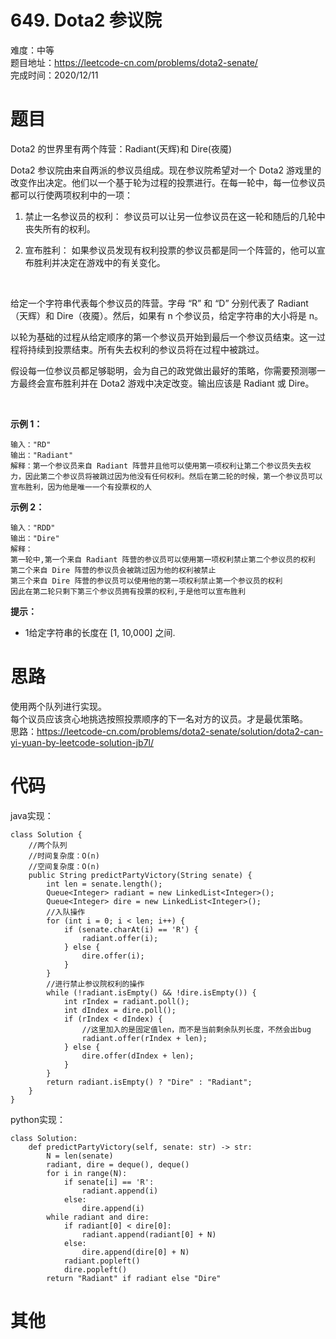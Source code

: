 # 649. Dota2 参议院
难度：中等   
题目地址：https://leetcode-cn.com/problems/dota2-senate/    
完成时间：2020/12/11   
# 题目
Dota2 的世界里有两个阵营：Radiant(天辉)和 Dire(夜魇)

Dota2 参议院由来自两派的参议员组成。现在参议院希望对一个 Dota2 游戏里的改变作出决定。他们以一个基于轮为过程的投票进行。在每一轮中，每一位参议员都可以行使两项权利中的一项：

1. 禁止一名参议员的权利：
参议员可以让另一位参议员在这一轮和随后的几轮中丧失所有的权利。

2. 宣布胜利：
如果参议员发现有权利投票的参议员都是同一个阵营的，他可以宣布胜利并决定在游戏中的有关变化。

 

给定一个字符串代表每个参议员的阵营。字母 “R” 和 “D” 分别代表了 Radiant（天辉）和 Dire（夜魇）。然后，如果有 n 个参议员，给定字符串的大小将是 n。

以轮为基础的过程从给定顺序的第一个参议员开始到最后一个参议员结束。这一过程将持续到投票结束。所有失去权利的参议员将在过程中被跳过。

假设每一位参议员都足够聪明，会为自己的政党做出最好的策略，你需要预测哪一方最终会宣布胜利并在 Dota2 游戏中决定改变。输出应该是 Radiant 或 Dire。

 

**示例 1：**
```
输入："RD"
输出："Radiant"
解释：第一个参议员来自 Radiant 阵营并且他可以使用第一项权利让第二个参议员失去权力，因此第二个参议员将被跳过因为他没有任何权利。然后在第二轮的时候，第一个参议员可以宣布胜利，因为他是唯一一个有投票权的人
```
**示例 2：**
```
输入："RDD"
输出："Dire"
解释：
第一轮中,第一个来自 Radiant 阵营的参议员可以使用第一项权利禁止第二个参议员的权利
第二个来自 Dire 阵营的参议员会被跳过因为他的权利被禁止
第三个来自 Dire 阵营的参议员可以使用他的第一项权利禁止第一个参议员的权利
因此在第二轮只剩下第三个参议员拥有投票的权利,于是他可以宣布胜利
```

**提示：**

+ 1给定字符串的长度在 [1, 10,000] 之间.

# 思路
使用两个队列进行实现。  
每个议员应该贪心地挑选按照投票顺序的下一名对方的议员。才是最优策略。    
思路：https://leetcode-cn.com/problems/dota2-senate/solution/dota2-can-yi-yuan-by-leetcode-solution-jb7l/
# 代码
java实现：
```
class Solution {
    //两个队列
    //时间复杂度：O(n)
    //空间复杂度：O(n)
    public String predictPartyVictory(String senate) {
        int len = senate.length();
        Queue<Integer> radiant = new LinkedList<Integer>();
        Queue<Integer> dire = new LinkedList<Integer>();
        //入队操作
        for (int i = 0; i < len; i++) {
            if (senate.charAt(i) == 'R') {
                radiant.offer(i);
            } else {
                dire.offer(i);
            }
        }
        //进行禁止参议院权利的操作
        while (!radiant.isEmpty() && !dire.isEmpty()) {
            int rIndex = radiant.poll();
            int dIndex = dire.poll();
            if (rIndex < dIndex) {
                //这里加入的是固定值len，而不是当前剩余队列长度，不然会出bug
                radiant.offer(rIndex + len);
            } else {
                dire.offer(dIndex + len);
            }
        }
        return radiant.isEmpty() ? "Dire" : "Radiant";
    }
}
```
python实现：
```
class Solution:
    def predictPartyVictory(self, senate: str) -> str:
        N = len(senate)
        radiant, dire = deque(), deque()
        for i in range(N):
            if senate[i] == 'R':
                radiant.append(i)
            else:
                dire.append(i)
        while radiant and dire:
            if radiant[0] < dire[0]:
                radiant.append(radiant[0] + N)
            else:
                dire.append(dire[0] + N)
            radiant.popleft()
            dire.popleft()
        return "Radiant" if radiant else "Dire"
```
# 其他